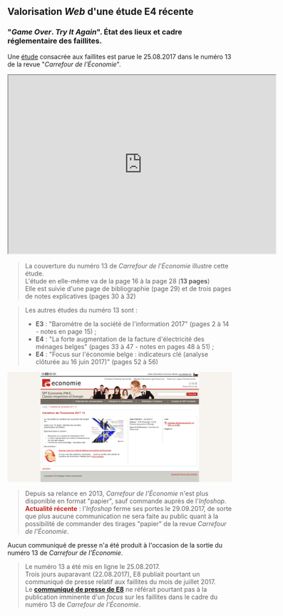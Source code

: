 ## Valorisation *Web* d'une étude E4 récente

### "*Game Over*. *Try It Again*". &Eacute;tat des lieux et cadre réglementaire des faillites.

Une [étude][1] consacrée aux faillites est parue le 25.08.2017 dans le numéro 13 de la revue "*Carrefour de l'&Eacute;conomie*".

<iframe title="Test" src="http://economie.fgov.be/fr/binaries/Carrefour_economie_2017_13_tcm326-284157.pdf" width="600px" height="400px"></iframe>

> La couverture du numéro 13 de *Carrefour de l'&Eacute;conomie* illustre cette étude.  
> L'étude en elle-même va de la page 16 à la page 28 (**13 pages**)  
> Elle est suivie d'une page de bibliographie (page 29) et de trois pages de notes explicatives (pages 30 à 32)

> Les autres études du numéro 13 sont :  
> * **E3** : "Baromètre de la société de l'information 2017" (pages 2 à 14 - notes en page 15) ;  
> * **E4** : "La forte augmentation de la facture d'électricité des ménages belges" (pages 33 à 47 - notes en pages 48 à 51) ;  
> * **E4** : "Focus sur l'économie belge : indicateurs clé (analyse clôturée au 16 juin 2017)" (pages 52 à 56)

[![](Detailpagina_Carrefour_2017-13.png)][2]

> Depuis sa relance en 2013, *Carrefour de l'&Eacute;conomie* n'est plus disponible en format "papier", sauf commande auprès de l'*Infoshop*.  
> <strong><font color="#C8271D">Actualité récente</font></strong> : l'*Infoshop* ferme ses portes le 29.09.2017, de sorte que plus aucune communication ne sera faite au public quant à la possibilité de commander des tirages "papier" de la revue *Carrefour de l'&Eacute;conomie*.

Aucun communiqué de presse n'a été produit à l'occasion de la sortie du numéro 13 de *Carrefour de l'&Eacute;conomie*.

> Le numéro 13 a été mis en ligne le 25.08.2017.  
> Trois jours auparavant (22.08.2017), E8 publiait pourtant un communiqué de presse relatif aux faillites du mois de juillet 2017.  
> Le [**communiqué de presse de E8**](http://economie.fgov.be/fr/modules/pressrelease/statistiques/economie/3_1_3_4_1_statistiques_des_faillites_2017_07.jsp) ne référait pourtant pas à la publication imminente d'un *focus* sur les faillites dans le cadre du numéro 13 de *Carrefour de l'&Eacute;conomie*.  


[1]: http://economie.fgov.be/fr/binaries/Carrefour_economie_2017_13_tcm326-284157.pdf
[2]: http://economie.fgov.be/fr/modules/publications/carrefour/carrefour_2017-13.jsp